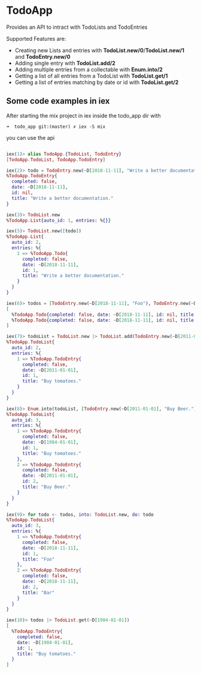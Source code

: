 # TodoApp

Provides an API to intract with TodoLists and TodoEntries

Supported Features are:

* Creating new Lists and entries with **TodoList.new/0**/**TodoList.new/1** and **TodoEntry.new/0**
* Adding single entry with **TodoList.add/2**
* Adding multiple entries from a collectable with **Enum.into/2**
* Getting a list of all entries from a TodoList with **TodoList.get/1**
* Getting a list of entries matching by date or id with **TodoList.get/2**

## Some code examples in iex

After starting the mix project in iex inside the todo_app dir with

```➜  todo_app git:(master) ✗ iex -S mix```

you can use the api

```elixir

iex(1)> alias TodoApp.{TodoList, TodoEntry}
[TodoApp.TodoList, TodoApp.TodoEntry]

iex(2)> todo = TodoEntry.new(~D[2018-11-11], "Write a better documentation.")
%TodoApp.TodoEntry{
  completed: false,
  date: ~D[2018-11-11],
  id: nil,
  title: "Write a better documentation."
}

iex(3)> TodoList.new
%TodoApp.List{auto_id: 1, entries: %{}}

iex(5)> TodoList.new([todo])
%TodoApp.List{
  auto_id: 2,
  entries: %{
    1 => %TodoApp.Todo{
      completed: false,
      date: ~D[2018-11-11],
      id: 1,
      title: "Write a better documentation."
    }
  }
}

iex(6)> todos = [TodoEntry.new(~D[2018-11-11], "Foo"), TodoEntry.new(~D[2018-11-11], "Bar")]
[
  %TodoApp.Todo{completed: false, date: ~D[2018-11-11], id: nil, title: "Foo"},
  %TodoApp.Todo{completed: false, date: ~D[2018-11-11], id: nil, title: "Bar"}
]

iex(7)> todoList = TodoList.new |> TodoList.add(TodoEntry.new(~D[2011-01-01], "Buy tomatoes."))
%TodoApp.TodoList{
  auto_id: 2,
  entries: %{
    1 => %TodoApp.TodoEntry{
      completed: false,
      date: ~D[2011-01-01],
      id: 1,
      title: "Buy tomatoes."
    }
  }
}

iex(8)> Enum.into(todoList, [TodoEntry.new(~D[2011-01-01], "Buy Beer.")])
%TodoApp.TodoList{
  auto_id: 3,
  entries: %{
    1 => %TodoApp.TodoEntry{
      completed: false,
      date: ~D[1984-01-01],
      id: 1,
      title: "Buy tomatoes."
    },
    2 => %TodoApp.TodoEntry{
      completed: false,
      date: ~D[2011-01-01],
      id: 2,
      title: "Buy Beer."
    }
  }
}

iex(9)> for todo <- todos, into: TodoList.new, do: todo
%TodoApp.TodoList{
  auto_id: 3,
  entries: %{
    1 => %TodoApp.TodoEntry{
      completed: false,
      date: ~D[2018-11-11],
      id: 1,
      title: "Foo"
    },
    2 => %TodoApp.TodoEntry{
      completed: false,
      date: ~D[2018-11-11],
      id: 2,
      title: "Bar"
    }
  }
}

iex(10)> todos |> TodoList.get(~D[1984-01-01])
[
  %TodoApp.TodoEntry{
    completed: false,
    date: ~D[1984-01-01],
    id: 1,
    title: "Buy tomatoes."
  }
]

```